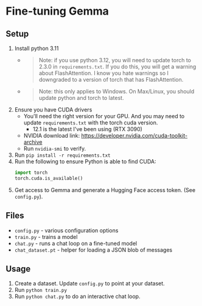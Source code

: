 # Fine-tuning Gemma

## Setup
1. Install python 3.11
    * > Note: if you use python 3.12, you will need to update torch to 2.3.0 in `requirements.txt`.
      If you do this, you will get a warning about FlashAttention. I know you hate warnings so I downgraded
      to a version of torch that has FlashAttention.
    * > Note: this only applies to Windows. On Max/Linux, you should update python and torch to latest.
1. Ensure you have CUDA drivers
    * You'll need the right version for your GPU. And you may need to update `requirements.txt` with the torch cuda version.
        * 12.1 is the latest I've been using (RTX 3090)
    * NVIDIA download link: https://developer.nvidia.com/cuda-toolkit-archive
    * Run `nvidia-smi` to verify.
1. Run `pip install -r requirements.txt`
1. Run the following to ensure Python is able to find CUDA:
    ```python
    import torch
    torch.cuda.is_available()
    ```
1. Get access to Gemma and generate a Hugging Face access token. (See `config.py`).

## Files
* `config.py` - various configuration options
* `train.py` - trains a model
* `chat.py` - runs a chat loop on a fine-tuned model
* `chat_dataset.pt` - helper for loading a JSON blob of messages

## Usage
1. Create a dataset. Update `config.py` to point at your dataset.
1. Run `python train.py`
1. Run `python chat.py` to do an interactive chat loop.